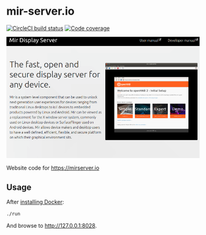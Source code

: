 # mir-server.io
[![CircleCI build status](https://circleci.com/gh/canonical-web-and-design/mir-server.io.svg?style=shield)](https://circleci.com/gh/canonical-web-and-design/mir-server.io) [![Code coverage](https://codecov.io/gh/canonical-web-and-design/mir-server.io/branch/master/graph/badge.svg)](https://codecov.io/gh/canonical-web-and-design/mir-server.io)

<a href="resources/mirserver-website.png" target="_blank"><img src="resources/mirserver-website.png" alt="Mir website" ></a>

Website code for https://mirserver.io

## Usage

After [installing Docker](https://docs.docker.com/install/):

``` bash
./run
```

And browse to http://127.0.0.1:8028.


